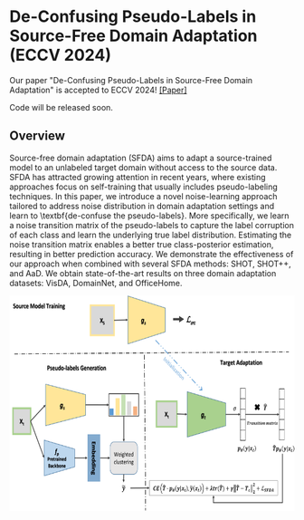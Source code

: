 # De-Confusing Pseudo-Labels in Source-Free Domain Adaptation (ECCV 2024)

Our paper "De-Confusing Pseudo-Labels in Source-Free Domain Adaptation" is accepted to ECCV 2024!
[[Paper]](https://arxiv.org/pdf/2401.01650)

Code will be released soon.

## Overview



Source-free domain adaptation (SFDA) aims to adapt a source-trained model to an unlabeled target domain without access to the source data. SFDA has attracted growing attention in recent years, where existing approaches focus on self-training that usually includes pseudo-labeling techniques. In this paper,  we introduce a novel noise-learning approach tailored to address noise distribution in domain adaptation settings and learn to \textbf{de-confuse the pseudo-labels}. More specifically, we learn a noise transition matrix of the pseudo-labels to capture the label corruption of each class and learn the underlying true label distribution. Estimating the noise transition matrix enables a better true class-posterior estimation, resulting in better prediction accuracy. We demonstrate the effectiveness of our approach when combined with several SFDA methods: SHOT, SHOT++, and AaD. We obtain state-of-the-art results on three domain adaptation datasets: VisDA, DomainNet, and OfficeHome.


<div  align="center">    
<img src="images/framework_upd.png"  height="380px"/> 
</div>
